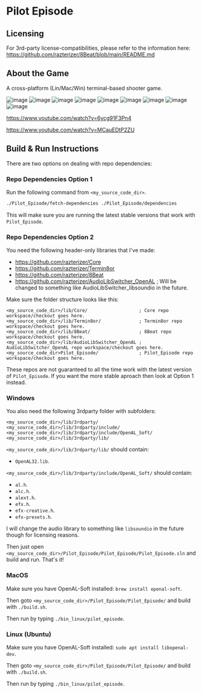 # Pilot Episode

## Licensing

For 3rd-party license-compatibilities, please refer to the information here: https://github.com/razterizer/8Beat/blob/main/README.md

## About the Game

A cross-platform (Lin/Mac/Win) terminal-based shooter game.

![image](https://github.com/razterizer/Pilot_Episode/assets/32767250/9b596d5c-e128-4dba-8fb5-02e9b3d8f412)
![image](https://github.com/razterizer/Pilot_Episode/assets/32767250/1a5f06e8-130b-4e6b-a96c-915e61bcd73d)
![image](https://github.com/razterizer/Pilot_Episode/assets/32767250/d8cba740-fe6e-4d59-9c9f-308a0bb40d67)
![image](https://github.com/razterizer/Pilot_Episode/assets/32767250/abd78df7-7314-43a2-8ef6-0270dc979575)
![image](https://github.com/razterizer/Pilot_Episode/assets/32767250/89a0443d-8d90-4630-aa8a-5c84b774e8f8)
![image](https://github.com/razterizer/Pilot_Episode/assets/32767250/e46094ff-bb92-43da-ba7d-28eb5a3c5730)
![image](https://github.com/razterizer/Pilot_Episode/assets/32767250/7230fefa-5b50-4107-9a73-d274c1d629c2)
![image](https://github.com/razterizer/Pilot_Episode/assets/32767250/16977fe1-330b-4b41-bfc3-5793161034f4)
![image](https://github.com/razterizer/Pilot_Episode/assets/32767250/18ba7d45-6b5c-42ba-9cce-c233609ce947)

https://www.youtube.com/watch?v=6ycg91F3Pn4

https://www.youtube.com/watch?v=MCauEDtP2ZU


## Build & Run Instructions

There are two options on dealing with repo dependencies:
### Repo Dependencies Option 1

Run the following command from `<my_source_code_dir>`.
```sh
./Pilot_Episode/fetch-dependencies ./Pilot_Episode/dependencies
```
This will make sure you are running the latest stable versions that work with `Pilot_Episode`.

### Repo Dependencies Option 2

You need the following header-only libraries that I've made:
* https://github.com/razterizer/Core
* https://github.com/razterizer/Termin8or
* https://github.com/razterizer/8Beat
* https://github.com/razterizer/AudioLibSwitcher_OpenAL ; Will be changed to something like AudioLibSwitcher_libsoundio in the future.

Make sure the folder structure looks like this:
```
<my_source_code_dir>/lib/Core/                   ; Core repo workspace/checkout goes here.
<my_source_code_dir>/lib/Termin8or/              ; Termin8or repo workspace/checkout goes here.
<my_source_code_dir>/lib/8Beat/                  ; 8Beat repo workspace/checkout goes here.
<my_source_code_dir>/lib/AudioLibSwitcher_OpenAL ; AudioLibSwitcher_OpenAL repo workspace/checkout goes here.
<my_source_code_dir>Pilot_Episode/               ; Pilot_Episode repo workspace/checkout goes here.
```

These repos are not guaranteed to all the time work with the latest version of `Pilot_Episode`. If you want the more stable aproach then look at Option 1 instead.

### Windows

You also need the following 3rdparty folder with subfolders:
```
<my_source_code_dir>/lib/3rdparty/
<my_source_code_dir>/lib/3rdparty/include/
<my_source_code_dir>/lib/3rdparty/include/OpenAL_Soft/
<my_source_code_dir>/lib/3rdparty/lib/
```

`<my_source_code_dir>/lib/3rdparty/lib/` should contain:
* `OpenAL32.lib`.

`<my_source_code_dir>/lib/3rdparty/include/OpenAL_Soft/` should contain:
* `al.h`.
* `alc.h`.
* `alext.h`.
* `efx.h`.
* `efx-creative.h`.
* `efx-presets.h`.

I will change the audio library to something like `libsoundio` in the future though for licensing reasons.

Then just open `<my_source_code_dir>/Pilot_Episode/Pilot_Episode/Pilot_Episode.sln` and build and run. That's it!

### MacOS

Make sure you have OpenAL-Soft installed: `brew install openal-soft`.

Then goto `<my_source_code_dir>/Pilot_Episode/Pilot_Episode/` and build with `./build.sh`.

Then run by typing `./bin_linux/pilot_episode`.

### Linux (Ubuntu)

Make sure you have OpenAL-Soft installed: `sudo apt install libopenal-dev`.

Then goto `<my_source_code_dir>/Pilot_Episode/Pilot_Episode/` and build with `./build.sh`.

Then run by typing `./bin_linux/pilot_episode`.
